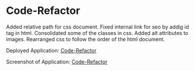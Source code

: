 # Code-Refactor

Added relative path for css document. Fixed internal link for seo by addig id tag in html. Consolidated some of the classes in css. Added alt attributes to images. Rearranged css to follow the order of the html document.

Deployed Application:
[Code-Refactor](https://pamelac21.github.io/Code-Refactor/)

Screenshot of Application:
[Code-Refactor](https://github.com/pamelac21/Code-Refactor/blob/master/assets/images/screenshot.pdf)
